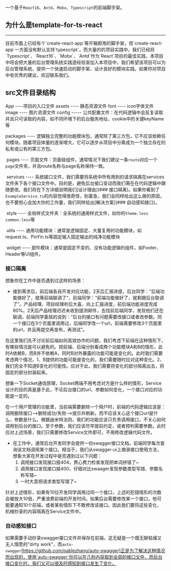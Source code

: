 一个基于`React16`、`Antd`、`Mobx`、`Typescript`的前端脚手架。
## 为什么是template-for-ts-react
<hr />
目前市面上已经有个`create-react-app`等开箱即用的脚手架，但`create-react-app`一方面没有默认支持`typescript`，而大量的的项目实践中，我们已经将`Typescript`、`React16`、`Mobx`、`Antd`作为`React`项目的最佳实践，本项目中将会把大量的后台管理系统实践逐经验渐加入本项目中，我们希望该项目可以为后台管理系统，提供一个快速启动的脚手架、设计良好的模块实践。如果你对项目中有优秀的建议，欢迎联系我们。

## src文件目录结构
App ----项目的入口文件
assets ---- 静态资源文件
    font ---- icon字体文件
    image ---- 图片资源文件
    config ----- 公共配置文件：在代码逻辑中会反复读取并且只可读取的内容，如不同环境下的后台服务地址、cookie中的关键keyName等

packages ---- 逻辑独立完整的功能模块包，通常除了第三方包，它不应该依赖任何模块。随着项目体量的逐渐增大，它可以逐步从项目中分离成为一个独立存在的私有或公有的第三方包。

​	pages ---- 页面文件：页面级组件，通常情况下我们建议一条`route`对应一个`page`文件夹，并且route名称与page名称保持一致。

​	services ---- 系统接口文件，我们需要将系统中所有用到的请求隔离在services文件夹下各个接口文件中。目的是，避免后台接口变动而我们需在在代码逻辑中跟随更改。我们将在下方详细说明我们[设计理由](### 接口隔离)。如果你看到了`ExampleService.ts`的内容觉得很奇怪，别着急，我们会同样给出这么做的原因，也不要担心会加大你的工作量，我们同样给出[解决方案](### 自动感知接口)。

​	style ---- 全局样式文件夹：全系统的通用样式文件，如你的`theme.less`  `common.less`等

​	utils ---- 通用功能模块：通常是逻辑固定、大量复用的功能模块，如request.ts、PinYin.ts等固定输入固定输出的纯净功能模块

​	widget ---- 部件模块：通常是固定不变的、没有功能逻辑的组件，如Footer、Header等UI组件。

### 接口隔离

想象你在工作中是否遇到过这样的场景：

- 接到需求后，前后端各自开发对应功能，2天后汇报进度，后台同学：”后端功能做好了，就等前端联调了“，前端同学：“前端功能做好了，就剩跟后台联调了”。产品经理、项目经理听后大喜，向上汇报进度，前后端功能进度完成80%。2天后产品经理迟迟未收到提测邮件，去找前后端同学，发现他们还在联调，前端同学委屈的说到：“后台的接口有问题需要改接口或者改参数。同一个接口在3个页面里调用过，后端同学改一个url，前端需要修改3个页面里的url，并且再提交再发布，再测试”。

在这里我们先不讨论前后端如何高效协作的问题，我们考虑下前端在这种情形下，有哪些情况是可以避免的。把前端、后端分别看成两个功能模块A和B的情形，此时A依赖B，而B并不依赖A，同时B对外暴露的功能可能是变化的。此时我们需要考虑两个情况，1、B提供的功能可能是变化的，我们需要随时应对这种变化。2、我们完全不知道B变化的可能性。应对于此，我们需要将变化的部分隔离出去，将固定的部分封装起来。

想象一下Socket通信原理，Socket两端不用考虑对方是什么样的情形，Service设计的目的真是基于此，不论后台接口的url、参数如何变化，一个接口对应的功能是一定的。

在一个用户管理的功能里，当前端需要删除一个用户时，前端的代码逻辑应该是：调用删除接口-->删除成功/失败-->提示并刷新。而不应该关心这个接口url是什么，参数是什么。根据迪米特法则，我们的功能应该只负责调用接口，不关心如何调用到后台的接口。至于参数，我们应该尽早提前约定，或者预判需要参数。此时应对上述场景，我们只需要修改Service文件即可，不用修改逻辑代码文件。

- 在工作中，通常后台开发同学会提供一份swagger接口文档。前端同学每次查询该文档调用某个接口。相当于，我们从swagger-ui上摘录接口使用方法，想象大家在开发过程中是否遇到过以下问题：
  1. 调用接口发现接口报404，费心费力检查发现把单词拼错了~
  2. 调用接口发现接口报400，仔细对比swaager发现参数类型写错、参数名称写错~
  3. 一时大意把请求类型写错了~

针对上述情形，如果有10位开发同学调用过同一个接口，上述的犯错情形的次数会被放大10倍，严重浪费前端的开发时间。如果后台需要修改某一个接口，他可能要通知10个前端，或者某些情形下不敢修改该接口。因此我们要将这些变化、机械抄录的内容隔离在Service文件中。

### 自动感知接口

如果需要手动抄录swagger接口文件并保存在前端，这无疑是一个既无聊枯燥又无人情愿的"dirty work"，而`auto-swagger`[https://github.com/pablezhang/auto-swagger]正是为了解决这种情况而出现的，使用`auto-swagger`你可以在几秒内获取到全部的接口文件，而后台接口变化时，我们又可以很及时感知到接口发生了变化。